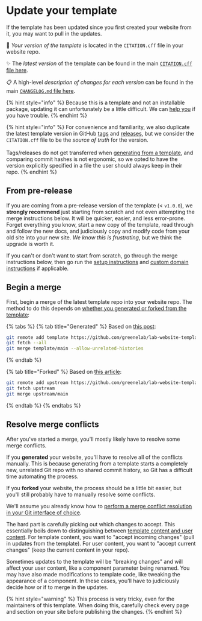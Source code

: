 # Update your template

If the template has been updated since you first created your website from it, you may want to pull in the updates.

👤 _Your version of the template_ is located in the `CITATION.cff` file in your website repo.

✨ The _latest version_ of the template can be found in the main [`CITATION.cff` file here](https://github.com/greenelab/lab-website-template/blob/main/CITATION.cff).

📋 A high-level _description of changes for each version_ can be found in the main [`CHANGELOG.md` file here](https://github.com/greenelab/lab-website-template/blob/main/CHANGELOG.md).

{% hint style="info" %}
Because this is a template and not an installable package, updating it can unfortunately be a little difficult. We can [help you](../introduction/support.md) if you have trouble.
{% endhint %}

{% hint style="info" %}
For convenience and familiarity, we also duplicate the latest template version in GitHub [tags](https://github.com/greenelab/lab-website-template/tags) and [releases](https://github.com/greenelab/lab-website-template/releases), but we consider the `CITATION.cff` file to be the _source of truth_ for the version.\
\
Tags/releases do not get transferred when [generating from a template](../getting-started/set-up-your-site.md), and comparing commit hashes is not ergonomic, so we opted to have the version explicitly specified in a file the user should always keep in their repo.
{% endhint %}

## From pre-release

If you are coming from a pre-release version of the template (< `v1.0.0`), we **strongly recommend** just starting from scratch and not even attempting the merge instructions below. It will be quicker, easier, and less error-prone. Forget everything you know, start a new copy of the template, read through and follow the new docs, and judiciously copy and modify code from your old site into your new site. _We know this is frustrating_, but we think the upgrade is worth it.

If you can't or don't want to start from scratch, go through the merge instructions below, then go run the [setup instructions](../getting-started/set-up-your-site.md) and [custom domain instructions](../getting-started/set-up-your-url.md) if applicable.

## Begin a merge

First, begin a merge of the latest template repo into your website repo. The method to do this depends on [whether you generated or forked from the template](../getting-started/set-up-your-site.md):

{% tabs %}
{% tab title="Generated" %}
Based on [this post](https://stackoverflow.com/questions/56577184/github-pull-changes-from-a-template-repository):

```bash
git remote add template https://github.com/greenelab/lab-website-template
git fetch --all
git merge template/main --allow-unrelated-histories
```
{% endtab %}

{% tab title="Forked" %}
Based on [this article](https://docs.github.com/en/pull-requests/collaborating-with-pull-requests/working-with-forks/syncing-a-fork):

```bash
git remote add upstream https://github.com/greenelab/lab-website-template
git fetch upstream
git merge upstream/main
```
{% endtab %}
{% endtabs %}

## Resolve merge conflicts

After you've started a merge, you'll mostly likely have to resolve some merge conflicts.&#x20;

If you **generated** your website, you'll have to resolve all of the conflicts manually. This is because generating from a template starts a completely new, unrelated Git repo with no shared commit history, so Git has a difficult time automating the process.

If you **forked** your website, the process should be a little bit easier, but you'll still probably have to manually resolve some conflicts.

We'll assume you already know how to [perform a merge conflict resolution in your Git interface of choice](https://code.visualstudio.com/docs/sourcecontrol/overview#\_merge-conflicts).&#x20;

The hard part is carefully picking out which changes to accept. This essentially boils down to distinguishing between [template content and user content](../basics/repo-structure.md). For template content, you want to "accept incoming changes" (pull in updates from the template). For user content, you want to "accept current changes" (keep the current content in your repo).

Sometimes updates to the template will be "breaking changes" and will affect your user content, like a component parameter being renamed. You may have also made modifications to template code, like tweaking the appearance of a component. In these cases, you'll have to judiciously decide how or if to merge in the updates.

{% hint style="warning" %}
This process is very tricky, even for the maintainers of this template. When doing this, carefully check every page and section on your site before publishing the changes.
{% endhint %}
